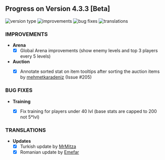 ## Progress on Version 4.3.3 [Beta]

![version type](https://img.shields.io/badge/version-beta-yellow.svg?style=flat-square)
![improvements](https://img.shields.io/badge/improvements-2-green.svg?style=flat-square)
![bug fixes](https://img.shields.io/badge/bug%20fixes-1-red.svg?style=flat-square)
![translations](https://img.shields.io/badge/translations-2-blue.svg?style=flat-square)

### IMPROVEMENTS
- **Arena**
	- [x] Global Arena improvements (show enemy levels and top 3 players every 5 levels)

- **Auction**
	- [x] Annotate sorted stat on item tooltips after sorting the auction items by [mehmetkaradeniz](https://github.com/mehmetkaradeniz) (Issue #205)


### BUG FIXES
- **Training**
	- [x] Fix training for players under 40 lvl (base stats are capped to 200 not 5*lvl)


### TRANSLATIONS
-  **Updates**
	- [x] Turkish update by [MrMitza](https://github.com/MrMitza)
	- [x] Romanian update by [Emefar](https://github.com/Emefar)
